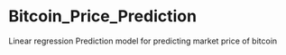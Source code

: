 # Bitcoin_Price_Prediction
Linear regression Prediction model for predicting market price of bitcoin
